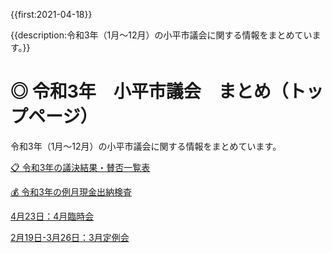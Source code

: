 {{first:2021-04-18}}

{{description:令和3年（1月～12月）の小平市議会に関する情報をまとめています。}}

# ◎ 令和3年　小平市議会　まとめ（トップページ）

令和3年（1月～12月）の小平市議会に関する情報をまとめています。

[📋 令和3年の議決結果・賛否一覧表](./kekka-ichiran.md)

[💰 令和3年の例月現金出納検査](./reigetu.md)

[4月23日：4月臨時会](./20210423_rinjikai/index.md)

[2月19日-3月26日：3月定例会](./20210219_teireikai/index.md)